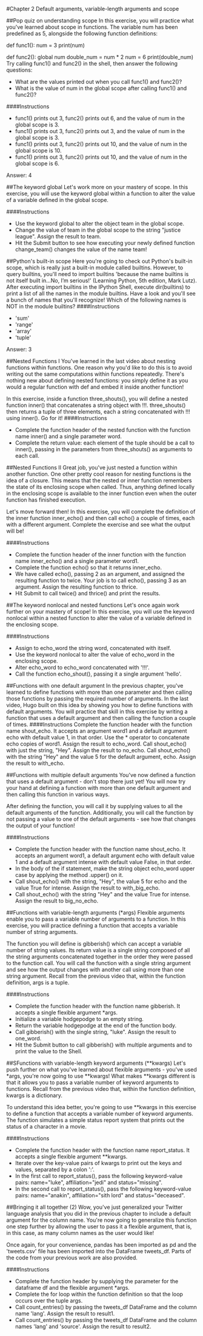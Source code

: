#Chapter 2 Default arguments, variable-length arguments and scope

##Pop quiz on understanding scope
In this exercise, you will practice what you've learned about scope in functions. The variable num has been predefined as 5, alongside the following function definitions:

def func1():
    num = 3
    print(num)

def func2():
    global num
    double_num = num * 2
    num = 6
    print(double_num)
Try calling func1() and func2() in the shell, then answer the following questions:

- What are the values printed out when you call func1() and func2()?
- What is the value of num in the global scope after calling func1() and func2()?

####Instructions
- func1() prints out 3, func2() prints out 6, and the value of num in the global scope is 3.
- func1() prints out 3, func2() prints out 3, and the value of num in the global scope is 3.
- func1() prints out 3, func2() prints out 10, and the value of num in the global scope is 10.
- func1() prints out 3, func2() prints out 10, and the value of num in the global scope is 6.

Answer: 4

##The keyword global
Let's work more on your mastery of scope. In this exercise, you will use the keyword global within a function to alter the value of a variable defined in the global scope.

####Instructions
- Use the keyword global to alter the object team in the global scope.
- Change the value of team in the global scope to the string "justice league". Assign the result to team.
- Hit the Submit button to see how executing your newly defined function change_team() changes the value of the name team!

##Python's built-in scope
Here you're going to check out Python's built-in scope, which is really just a built-in module called builtins. However, to query builtins, you'll need to import builtins 'because the name builtins is not itself built in…No, I’m serious!' (Learning Python, 5th edition, Mark Lutz). After executing import builtins in the IPython Shell, execute dir(builtins) to print a list of all the names in the module builtins. Have a look and you'll see a bunch of names that you'll recognize! Which of the following names is NOT in the module builtins?
####Instructions
- 'sum'
- 'range'
- 'array'
- 'tuple'

Answer: 3

##Nested Functions I
You've learned in the last video about nesting functions within functions. One reason why you'd like to do this is to avoid writing out the same computations within functions repeatedly. There's nothing new about defining nested functions: you simply define it as you would a regular function with def and embed it inside another function!

In this exercise, inside a function three_shouts(), you will define a nested function inner() that concatenates a string object with !!!. three_shouts() then returns a tuple of three elements, each a string concatenated with !!! using inner(). Go for it!
####Instructions
- Complete the function header of the nested function with the function name inner() and a single parameter word.
- Complete the return value: each element of the tuple should be a call to inner(), passing in the parameters from three_shouts() as arguments to each call.

##Nested Functions II
Great job, you've just nested a function within another function. One other pretty cool reason for nesting functions is the idea of a closure. This means that the nested or inner function remembers the state of its enclosing scope when called. Thus, anything defined locally in the enclosing scope is available to the inner function even when the outer function has finished execution.

Let's move forward then! In this exercise, you will complete the definition of the inner function inner_echo() and then call echo() a couple of times, each with a different argument. Complete the exercise and see what the output will be!

####Instructions
- Complete the function header of the inner function with the function name inner_echo() and a single parameter word1.
- Complete the function echo() so that it returns inner_echo.
- We have called echo(), passing 2 as an argument, and assigned the resulting function to twice. Your job is to call echo(), passing 3 as an argument. Assign the resulting function to thrice.
- Hit Submit to call twice() and thrice() and print the results.

##The keyword nonlocal and nested functions
Let's once again work further on your mastery of scope! In this exercise, you will use the keyword nonlocal within a nested function to alter the value of a variable defined in the enclosing scope.

####Instructions
- Assign to echo_word the string word, concatenated with itself.
- Use the keyword nonlocal to alter the value of echo_word in the enclosing scope.
- Alter echo_word to echo_word concatenated with '!!!'.
- Call the function echo_shout(), passing it a single argument 'hello'.

##Functions with one default argument
In the previous chapter, you've learned to define functions with more than one parameter and then calling those functions by passing the required number of arguments. In the last video, Hugo built on this idea by showing you how to define functions with default arguments. You will practice that skill in this exercise by writing a function that uses a default argument and then calling the function a couple of times.
####Instructions
Complete the function header with the function name shout_echo. It accepts an argument word1 and a default argument echo with default value 1, in that order.
Use the * operator to concatenate echo copies of word1. Assign the result to echo_word.
Call shout_echo() with just the string, "Hey". Assign the result to no_echo.
Call shout_echo() with the string "Hey" and the value 5 for the default argument, echo. Assign the result to with_echo.

##Functions with multiple default arguments
You've now defined a function that uses a default argument - don't stop there just yet! You will now try your hand at defining a function with more than one default argument and then calling this function in various ways.

After defining the function, you will call it by supplying values to all the default arguments of the function. Additionally, you will call the function by not passing a value to one of the default arguments - see how that changes the output of your function!

####Instructions
- Complete the function header with the function name shout_echo. It accepts an argument word1, a default argument echo with default value 1 and a default argument intense with default value False, in that order.
- In the body of the if statement, make the string object echo_word upper case by applying the method .upper() on it.
- Call shout_echo() with the string, "Hey", the value 5 for echo and the value True for intense. Assign the result to with_big_echo. 
- Call shout_echo() with the string "Hey" and the value True for intense. Assign the result to big_no_echo.

##Functions with variable-length arguments (*args)
Flexible arguments enable you to pass a variable number of arguments to a function. In this exercise, you will practice defining a function that accepts a variable number of string arguments.

The function you will define is gibberish() which can accept a variable number of string values. Its return value is a single string composed of all the string arguments concatenated together in the order they were passed to the function call. You will call the function with a single string argument and see how the output changes with another call using more than one string argument. Recall from the previous video that, within the function definition, args is a tuple.

####Instructions
- Complete the function header with the function name gibberish. It accepts a single flexible argument *args.
- Initialize a variable hodgepodge to an empty string.
- Return the variable hodgepodge at the end of the function body.
- Call gibberish() with the single string, "luke". Assign the result to one_word.
- Hit the Submit button to call gibberish() with multiple arguments and to print the value to the Shell.

##SFunctions with variable-length keyword arguments (**kwargs)
Let's push further on what you've learned about flexible arguments - you've used *args, you're now going to use **kwargs! What makes **kwargs different is that it allows you to pass a variable number of keyword arguments to functions. Recall from the previous video that, within the function definition, kwargs is a dictionary.

To understand this idea better, you're going to use **kwargs in this exercise to define a function that accepts a variable number of keyword arguments. The function simulates a simple status report system that prints out the status of a character in a movie.

####Instructions
- Complete the function header with the function name report_status. It accepts a single flexible argument **kwargs.
- Iterate over the key-value pairs of kwargs to print out the keys and values, separated by a colon ':'.
- In the first call to report_status(), pass the following keyword-value pairs: name="luke", affiliation="jedi" and status="missing".
- In the second call to report_status(), pass the following keyword-value pairs: name="anakin", affiliation="sith lord" and status="deceased".

##Bringing it all together (2)
Wow, you've just generalized your Twitter language analysis that you did in the previous chapter to include a default argument for the column name. You're now going to generalize this function one step further by allowing the user to pass it a flexible argument, that is, in this case, as many column names as the user would like!

Once again, for your convenience, pandas has been imported as pd and the 'tweets.csv' file has been imported into the DataFrame tweets_df. Parts of the code from your previous work are also provided.

####Instructions
- Complete the function header by supplying the parameter for the dataframe df and the flexible argument *args.
- Complete the for loop within the function definition so that the loop occurs over the tuple args.
- Call count_entries() by passing the tweets_df DataFrame and the column name 'lang'. Assign the result to result1.
- Call count_entries() by passing the tweets_df DataFrame and the column names 'lang' and 'source'. Assign the result to result2.